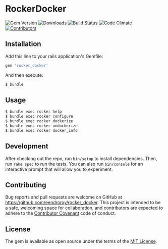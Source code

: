 # RockerDocker

[![Gem Version](https://badge.fury.io/rb/rocker_docker.svg)](https://rubygems.org/gems/rocker_docker)
[![Downloads](https://img.shields.io/gem/dt/rocker_docker.svg)](https://rubygems.org/gems/rocker_docker)
[![Build Status](https://travis-ci.org/eendroroy/rocker_docker.svg?branch=master)](https://travis-ci.org/eendroroy/rocker_docker)
[![Code Climate](https://codeclimate.com/github/eendroroy/rocker_docker/badges/gpa.svg)](https://codeclimate.com/github/eendroroy/rocker_docker)
[![Contributors](https://img.shields.io/github/contributors/eendroroy/rocker_docker.svg)](CONTRIBUTORS.md)

## Installation

Add this line to your rails application's Gemfile:

```ruby
gem 'rocker_docker'
```

And then execute:
```bash
$ bundle
```

## Usage

```bash
$ bundle exec rocker help
$ bundle exec rocker configure
$ bundle exec rocker dockerize
$ bundle exec rocker undockerize
$ bundle exec rocker docker_info
```

## Development

After checking out the repo, run `bin/setup` to install dependencies. Then, run `rake spec` to run the tests. You can also run `bin/console` for an interactive prompt that will allow you to experiment.


## Contributing

Bug reports and pull requests are welcome on GitHub at https://github.com/eendroroy/rocker_docker. This project is intended to be a safe, welcoming space for collaboration, and contributors are expected to adhere to the [Contributor Covenant](http://contributor-covenant.org) code of conduct.


## License

The gem is available as open source under the terms of the [MIT License](http://opensource.org/licenses/MIT).

